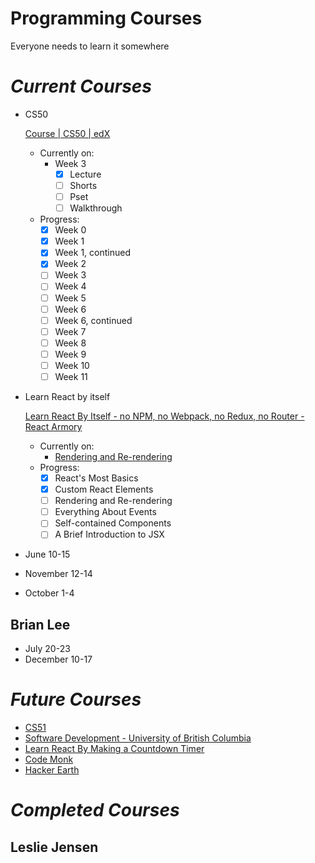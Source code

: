 # Programming Courses

Everyone needs to learn it somewhere

# *Current Courses*

- CS50

  [Course | CS50 | edX](https://courses.edx.org/courses/course-v1:HarvardX+CS50+X/course/#block-v1:HarvardX+CS50+X+type@chapter+block@bdc606f10e7347f6a61a341c4544bbf7)

  - Currently on:
    - Week 3
      - [x]  Lecture
      - [ ]  Shorts
      - [ ]  Pset
        - [ ]  Walkthrough
  - Progress:
    - [x]  Week 0
    - [x]  Week 1
    - [x]  Week 1, continued
    - [x]  Week 2
    - [ ]  Week 3
    - [ ]  Week 4
    - [ ]  Week 5
    - [ ]  Week 6
    - [ ]  Week 6, continued
    - [ ]  Week 7
    - [ ]  Week 8
    - [ ]  Week 9
    - [ ]  Week 10
    - [ ]  Week 11
- Learn React by itself

  [Learn React By Itself - no NPM, no Webpack, no Redux, no Router - React Armory](https://reactarmory.com/guides/learn-react-by-itself)

  - Currently on:
    - [Rendering and Re-rendering](https://reactarmory.com/guides/learn-react-by-itself/rendering-and-rerendering)
  - Progress:
    - [x]  React's Most Basics
    - [x]  Custom React Elements
    - [ ]  Rendering and Re-rendering
    - [ ]  Everything About Events
    - [ ]  Self-contained Components
    - [ ]  A Brief Introduction to JSX
- June 10-15
- November 12-14
- October 1-4

## Brian Lee

- July 20-23
- December 10-17

# *Future Courses*

- [CS51](http://users.eecs.northwestern.edu/~jesse/courses/cs51/lectures/)
- [Software Development - University of British Columbia](https://www.edx.org/micromasters/software-development)
- [Learn React By Making a Countdown Timer](http://codethesite.com/learn-react-making-countdown-timer/)
- [Code Monk](https://www.hackerearth.com/practice/codemonk/)
- [Hacker Earth](https://www.hackerearth.com/practice/)

# *Completed Courses*

## Leslie Jensen